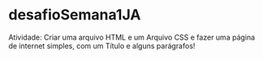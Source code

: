 # desafioSemana1JA
Atividade: Criar uma arquivo HTML e um Arquivo CSS e fazer uma página de internet simples, com um Título e alguns parágrafos!

